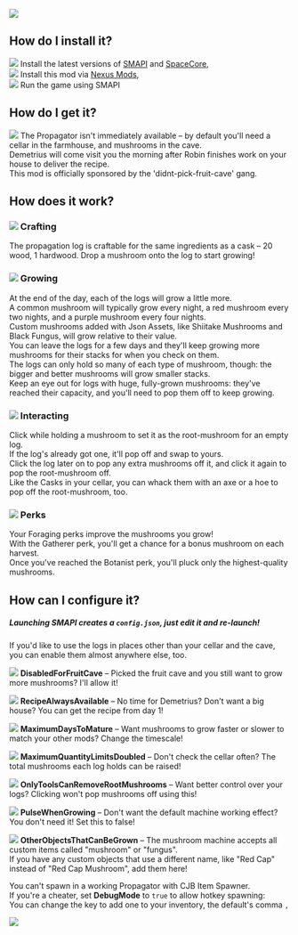 ![](https://i.imgur.com/SDY3EWe.png)

## How do I install it?

![](https://i.imgur.com/r5bh8IB.png) Install the latest versions of [SMAPI](https://smapi.io/) and [SpaceCore](https://www.nexusmods.com/stardewvalley/mods/1348),  
![](https://i.imgur.com/r5bh8IB.png) Install this mod via [Nexus Mods](https://www.nexusmods.com/stardewvalley/mods/4637),  
![](https://i.imgur.com/r5bh8IB.png) Run the game using SMAPI

## How do I get it?

![](https://i.imgur.com/3JjzINP.png) The Propagator isn't immediately available – by default you'll need a cellar in the farmhouse, and mushrooms in the cave.  
Demetrius will come visit you the morning after Robin finishes work on your house to deliver the recipe.  
This mod is officially sponsored by the 'didnt-pick-fruit-cave' gang.

## How does it work?

### ![](https://i.imgur.com/LuahOQY.png) Crafting
The propagation log is craftable for the same ingredients as a cask – 20 wood, 1 hardwood. Drop a mushroom onto the log to start growing!

### ![](https://i.imgur.com/LuahOQY.png) Growing
At the end of the day, each of the logs will grow a little more.  
A common mushroom will typically grow every night, a red mushroom every two nights, and a purple mushroom every four nights.  
Custom mushrooms added with Json Assets, like Shiitake Mushrooms and Black Fungus, will grow relative to their value.  
You can leave the logs for a few days and they'll keep growing more mushrooms for their stacks for when you check on them.  
The logs can only hold so many of each type of mushroom, though: the bigger and better mushrooms will grow smaller stacks.  
Keep an eye out for logs with huge, fully-grown mushrooms: they've reached their capacity, and you'll need to pop them off to keep growing.

### ![](https://i.imgur.com/LuahOQY.png) Interacting
Click while holding a mushroom to set it as the root-mushroom for an empty log.  
If the log's already got one, it'll pop off and swap to yours.  
Click the log later on to pop any extra mushrooms off it, and click it again to pop the root-mushroom off.  
Like the Casks in your cellar, you can whack them with an axe or a hoe to pop off the root-mushroom, too.

### ![](https://i.imgur.com/LuahOQY.png) Perks
Your Foraging perks improve the mushrooms you grow!  
With the Gatherer perk, you'll get a chance for a bonus mushroom on each harvest.  
Once you've reached the Botanist perk, you'll pluck only the highest-quality mushrooms.

## How can I configure it?
##### Launching SMAPI creates a `config.json`, just edit it and re-launch!

If you'd like to use the logs in places other than your cellar and the cave, you can enable them almost anywhere else, too.

![](https://i.imgur.com/bLL1O6n.png) **DisabledForFruitCave** – Picked the fruit cave and you still want to grow more mushrooms? I'll allow it!

![](https://i.imgur.com/bLL1O6n.png) **RecipeAlwaysAvailable** – No time for Demetrius? Don't want a big house? You can get the recipe from day 1!

![](https://i.imgur.com/bLL1O6n.png) **MaximumDaysToMature** – Want mushrooms to grow faster or slower to match your other mods? Change the timescale!

![](https://i.imgur.com/bLL1O6n.png) **MaximumQuantityLimitsDoubled** – Don't check the cellar often? The total mushrooms each log holds can be raised!

![](https://i.imgur.com/bLL1O6n.png) **OnlyToolsCanRemoveRootMushrooms** – Want better control over your logs? Clicking won't pop mushrooms off using this!

![](https://i.imgur.com/bLL1O6n.png) **PulseWhenGrowing** – Don't want the default machine working effect? You don't need it! Set this to false!

![](https://i.imgur.com/bLL1O6n.png) **OtherObjectsThatCanBeGrown** – The mushroom machine accepts all custom items called "mushroom" or "fungus".  
If you have any custom objects that use a different name, like "Red Cap" instead of "Red Cap Mushroom", add them here!

You can't spawn in a working Propagator with CJB Item Spawner.  
If you're a cheater, set **DebugMode** to `true` to allow hotkey spawning:  
You can change the key to add one to your inventory, the default's comma `,`

![](https://i.imgur.com/FvVFR7K.png)
